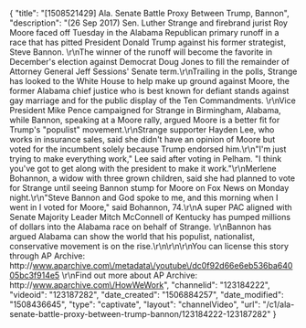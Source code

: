 {
    "title": "[1508521429] Ala. Senate Battle Proxy Between Trump, Bannon",
    "description": "(26 Sep 2017) Sen. Luther Strange and firebrand jurist Roy Moore faced off Tuesday in the Alabama Republican primary runoff in a race that has pitted President Donald Trump against his former strategist, Steve Bannon. \r\nThe winner of the runoff will become the favorite in December's election against Democrat Doug Jones to fill the remainder of Attorney General Jeff Sessions' Senate term.\r\nTrailing in the polls, Strange has looked to the White House to help make up ground against Moore, the former Alabama chief justice who is best known for defiant stands against gay marriage and for the public display of the Ten Commandments. \r\nVice President Mike Pence campaigned for Strange in Birmingham, Alabama, while Bannon, speaking at a Moore rally, argued Moore is a better fit for Trump's \"populist\" movement.\r\nStrange supporter Hayden Lee, who works in insurance sales, said she didn't have an opinion of Moore but voted for the incumbent solely because Trump endorsed him.\r\n\"I'm just trying to make everything work,\" Lee said after voting in Pelham. \"I think you've got to get along with the president to make it work.\"\r\nMerlene Bohannon, a widow with three grown children, said she had planned to vote for Strange until seeing Bannon stump for Moore on Fox News on Monday night.\r\n\"Steve Bannon and God spoke to me, and this morning when I went in I voted for Moore,\" said Bohannon, 74.\r\nA super PAC aligned with Senate Majority Leader Mitch McConnell of Kentucky has pumped millions of dollars into the Alabama race on behalf of Strange. \r\nBannon has argued Alabama can show the world that his populist, nationalist, conservative movement is on the rise.\r\n\r\n\r\nYou can license this story through AP Archive: http:\/\/www.aparchive.com\/metadata\/youtube\/dc0f92d66e6eb536ba64005bc3f914e5 \r\nFind out more about AP Archive: http:\/\/www.aparchive.com\/HowWeWork",
    "channelid": "123184222",
    "videoid": "123187282",
    "date_created": "1506884257",
    "date_modified": "1508436645",
    "type": "captivate",
    "layout": "channelVideo",
    "url": "\/c1\/ala-senate-battle-proxy-between-trump-bannon\/123184222-123187282"
}